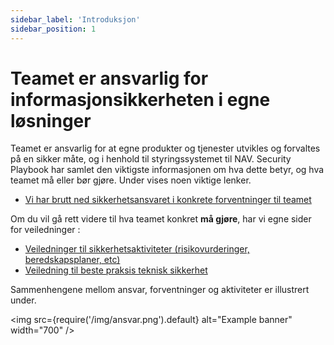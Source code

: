 ```yaml
---
sidebar_label: 'Introduksjon'
sidebar_position: 1
---
```


# Teamet er ansvarlig for informasjonsikkerheten i egne løsninger

Teamet er ansvarlig for at egne produkter og tjenester utvikles og forvaltes på en sikker måte, og i henhold til styringssystemet til NAV. Security Playbook har samlet den viktigste informasjonen om hva dette betyr, og hva teamet må eller bør gjøre. Under vises noen viktige lenker. 

- [Vi har brutt ned sikkerhetsansvaret i konkrete forventninger til teamet](sikkerhetsansvar/forventninger.md)

Om du vil gå rett videre til hva teamet konkret **må gjøre**, har vi egne sider for veiledninger : 
- [Veiledninger til sikkerhetsaktiviteter (risikovurderinger, beredskapsplaner, etc)](/docs-veiledning-aktiviteter/veiledning-aktiviteter-intro)
- [Veiledning til beste praksis teknisk sikkerhet](/docs-beste-praksis/beste-praksis-intro)

Sammenhengene mellom ansvar, forventninger og aktiviteter er illustrert under. 

<img
  src={require('/img/ansvar.png').default}
  alt="Example banner"
  width="700"
/>

